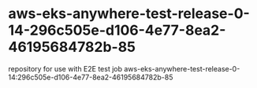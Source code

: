 # aws-eks-anywhere-test-release-0-14-296c505e-d106-4e77-8ea2-46195684782b-85
repository for use with E2E test job aws-eks-anywhere-test-release-0-14:296c505e-d106-4e77-8ea2-46195684782b-85
